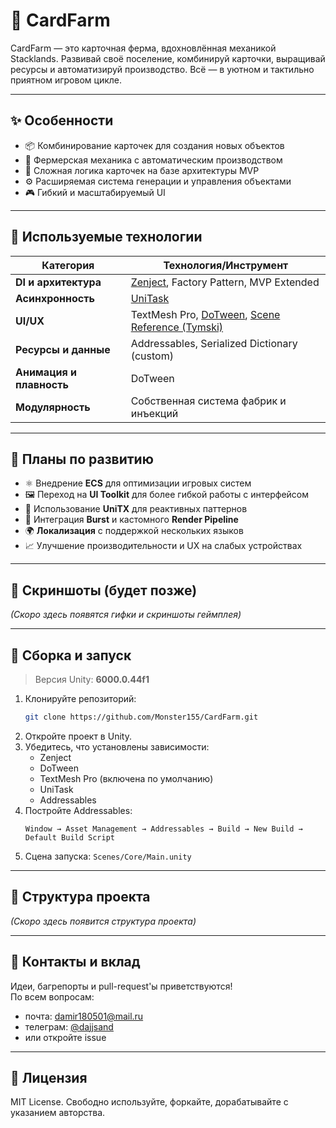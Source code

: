 # 🌾 CardFarm

CardFarm — это карточная ферма, вдохновлённая механикой Stacklands. Развивай своё поселение, комбинируй карточки, выращивай ресурсы и автоматизируй производство. Всё — в уютном и тактильно приятном игровом цикле.

---

## ✨ Особенности

- 📦 Комбинирование карточек для создания новых объектов
- 🌱 Фермерская механика с автоматическим производством
- 🧠 Сложная логика карточек на базе архитектуры MVP
- ⚙️ Расширяемая система генерации и управления объектами
- 🎮 Гибкий и масштабируемый UI

---

## 🔧 Используемые технологии

| Категория                | Технология/Инструмент                                                                                    |
|--------------------------|----------------------------------------------------------------------------------------------------------|
| **DI и архитектура**     | [Zenject](https://github.com/modesttree/Zenject), Factory Pattern, MVP Extended                          |
| **Асинхронность**        | [UniTask](https://github.com/Cysharp/UniTask)                                                            |
| **UI/UX**                | TextMesh Pro, [DoTween](http://dotween.demigiant.com/), [Scene Reference (Tymski)](https://github.com/Tymski/SceneReference.git) |
| **Ресурсы и данные**     | Addressables, Serialized Dictionary (custom)                                                             |
| **Анимация и плавность** | DoTween                                                                                                  |
| **Модулярность**         | Собственная система фабрик и инъекций                                                                    |

---

## 🧭 Планы по развитию

- ⚛️ Внедрение **ECS** для оптимизации игровых систем
- 🖼 Переход на **UI Toolkit** для более гибкой работы с интерфейсом
- 🔁 Использование **UniTX** для реактивных паттернов
- 🚀 Интеграция **Burst** и кастомного **Render Pipeline**
- 🌍 **Локализация** с поддержкой нескольких языков
- 📈 Улучшение производительности и UX на слабых устройствах

---

## 📸 Скриншоты (будет позже)

*(Скоро здесь появятся гифки и скриншоты геймплея)*

---

## 🧪 Сборка и запуск

> Версия Unity: **6000.0.44f1**

1. Клонируйте репозиторий:
    ```bash
    git clone https://github.com/Monster155/CardFarm.git
    ```
2. Откройте проект в Unity.
3. Убедитесь, что установлены зависимости:
    - Zenject
    - DoTween
    - TextMesh Pro (включена по умолчанию)
    - UniTask
    - Addressables
4. Постройте Addressables:
    ```
    Window → Asset Management → Addressables → Build → New Build → Default Build Script
    ```
5. Сцена запуска: `Scenes/Core/Main.unity`

---

## 🧩 Структура проекта

*(Скоро здесь появится структура проекта)*

---

## 🤝 Контакты и вклад

Идеи, багрепорты и pull-request'ы приветствуются!  
По всем вопросам:
- почта: [damir180501@mail.ru](mailto:damir180501@mail.ru)
- телеграм: [@dajjsand](https://t.me/dajjsand)
- или откройте issue

---

## 📄 Лицензия

MIT License. Свободно используйте, форкайте, дорабатывайте с указанием авторства.
